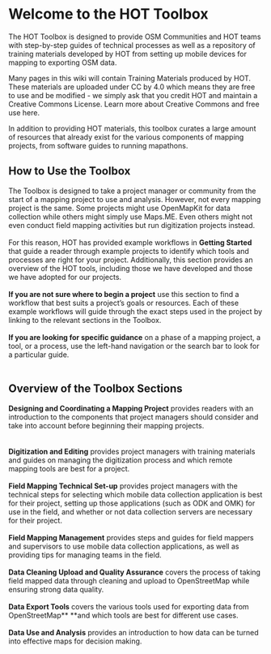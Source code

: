 # Welcome to the HOT Toolbox

The HOT Toolbox is designed to provide OSM Communities and HOT teams with step-by-step guides of technical processes as well as a repository of training materials developed by HOT from setting up mobile devices for mapping to exporting OSM data. 

Many pages in this wiki will contain Training Materials produced by HOT. These materials are uploaded under CC by 4.0 which means they are free to use and be modified - we simply ask that you credit HOT and maintain a Creative Commons License. Learn more about Creative Commons and free use here.

In addition to providing HOT materials, this toolbox curates a large amount of resources that already exist for the various components of mapping projects, from software guides to running mapathons.  


## How to Use the Toolbox

The Toolbox is designed to take a project manager or community from the start of a mapping project to use and analysis. However, not every mapping project is the same. Some projects might use OpenMapKit for data collection while others might simply use Maps.ME. Even others might not even conduct field mapping activities but run digitization projects instead. 
<br><br>
For this reason, HOT has provided example workflows in **Getting Started** that guide a reader through example projects to identify which tools and processes are right for your project. Additionally, this section provides an overview of the HOT tools, including those we have developed and those we have adopted for our projects. 
<br><br>
**If you are not sure where to begin a project** use this section to find a workflow that best suits a project’s goals or resources. Each of these example workflows will guide through the exact steps used in the project by linking to the relevant sections in the Toolbox. 
<br><br>
**If you are looking for specific guidance** on a phase of a mapping project, a tool, or a process, use the left-hand navigation or the search bar to look for a particular guide. 
<br><br>

## Overview of the Toolbox Sections

**Designing and Coordinating a Mapping Project** provides readers with an introduction to the components that project managers should consider and take into account before beginning their mapping projects.  
<br><br>
**Digitization and Editing** provides project managers with training materials and guides on managing the digitization process and which remote mapping tools are best for a project. 
<br><br>
**Field Mapping Technical Set-up** provides project managers with the technical steps for selecting which mobile data collection application is best for their project, setting up those applications (such as ODK and OMK) for use in the field, and whether or not data collection servers are necessary for their project. 
<br><br>
**Field Mapping Management** provides steps and guides for field mappers and supervisors to use mobile data collection applications, as well as providing tips for managing teams in the field. 
<br><br>
**Data Cleaning Upload and Quality Assurance** covers the process of taking field mapped data through cleaning and upload to OpenStreetMap while ensuring strong data quality. 
<br><br>
**Data Export Tools** covers the various tools used for exporting data from OpenStreetMap** **and which tools are best for different use cases. 
<br><br>
**Data Use and Analysis** provides an introduction to how data can be turned into effective maps for decision making. 
